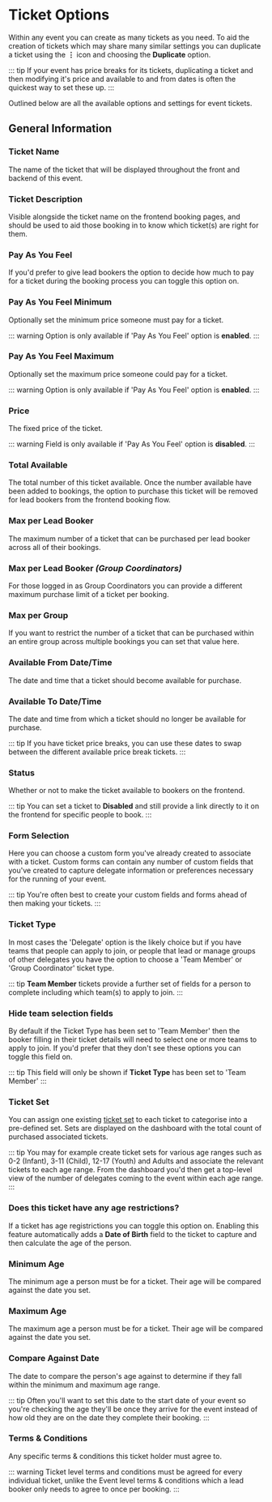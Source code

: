 # Ticket Options

Within any event you can create as many tickets as you need. To aid the creation of tickets which may share many similar settings you can duplicate a ticket using the **&vellip;** icon and choosing the **Duplicate** option.

::: tip
If your event has price breaks for its tickets, duplicating a ticket and then modifying it's price and available to and from dates is often the quickest way to set these up.
:::

Outlined below are all the available options and settings for event tickets.

## General Information

### Ticket Name

The name of the ticket that will be displayed throughout the front and backend of this event.

### Ticket Description

Visible alongside the ticket name on the frontend booking pages, and should be used to aid those booking in to know which ticket(s) are right for them.

### Pay As You Feel

If you'd prefer to give lead bookers the option to decide how much to pay for a ticket during the booking process you can toggle this option on.

### Pay As You Feel Minimum

Optionally set the minimum price someone must pay for a ticket.

::: warning
Option is only available if 'Pay As You Feel' option is **enabled**.
:::

### Pay As You Feel Maximum

Optionally set the maximum price someone could pay for a ticket.

::: warning
Option is only available if 'Pay As You Feel' option is **enabled**.
:::

### Price

The fixed price of the ticket.

::: warning
Field is only available if 'Pay As You Feel' option is **disabled**.
:::

### Total Available

The total number of this ticket available. Once the number available have been added to bookings, the option to purchase this ticket will be removed for lead bookers from the frontend booking flow.

### Max per Lead Booker

The maximum number of a ticket that can be purchased per lead booker across all of their bookings.

### Max per Lead Booker _(Group Coordinators)_

For those logged in as Group Coordinators you can provide a different maximum purchase limit of a ticket per booking.

### Max per Group

If you want to restrict the number of a ticket that can be purchased within an entire group across multiple bookings you can set that value here.

### Available From Date/Time

The date and time that a ticket should become available for purchase.

### Available To Date/Time

The date and time from which a ticket should no longer be available for purchase.

::: tip
If you have ticket price breaks, you can use these dates to swap between the different available price break tickets.
:::

### Status

Whether or not to make the ticket available to bookers on the frontend.

::: tip
You can set a ticket to **Disabled** and still provide a link directly to it on the frontend for specific people to book.
:::

### Form Selection

Here you can choose a custom form you've already created to associate with a ticket. Custom forms can contain any number of custom fields that you've created to capture delegate information or preferences necessary for the running of your event.

::: tip
You're often best to create your custom fields and forms ahead of then making your tickets.
:::

### Ticket Type

In most cases the 'Delegate' option is the likely choice but if you have teams that people can apply to join, or people that lead or manage groups of other delegates you have the option to choose a 'Team Member' or 'Group Coordinator' ticket type.

::: tip
**Team Member** tickets provide a further set of fields for a person to complete including which team(s) to apply to join.
:::

### Hide team selection fields

By default if the Ticket Type has been set to 'Team Member' then the booker filling in their ticket details will need to select one or more teams to apply to join. If you'd prefer that they don't see these options you can toggle this field on.

::: tip
This field will only be shown if **Ticket Type** has been set to 'Team Member'
:::

### Ticket Set

You can assign one existing [ticket set](/guide/tickets/ticket-sets.md) to each ticket to categorise into a pre-defined set. Sets are displayed on the dashboard with the total count of purchased associated tickets.

::: tip
You may for example create ticket sets for various age ranges such as 0-2 (Infant), 3-11 (Child), 12-17 (Youth) and Adults and associate the relevant tickets to each age range. From the dashboard you'd then get a top-level view of the number of delegates coming to the event within each age range.
:::

### Does this ticket have any age restrictions?

If a ticket has age registrictions you can toggle this option on. Enabling this feature automatically adds a **Date of Birth** field to the ticket to capture and then calculate the age of the person.

### Minimum Age

The minimum age a person must be for a ticket. Their age will be compared against the date you set.

### Maximum Age

The maximum age a person must be for a ticket. Their age will be compared against the date you set.

### Compare Against Date

The date to compare the person's age against to determine if they fall within the minimum and maximum age range.

::: tip
Often you'll want to set this date to the start date of your event so you're checking the age they'll be once they arrive for the event instead of how old they are on the date they complete their booking.
:::

### Terms & Conditions

Any specific terms & conditions this ticket holder must agree to.

::: warning
Ticket level terms and conditions must be agreed for every individual ticket, unlike the Event level terms & conditions which a lead booker only needs to agree to once per booking.
:::
